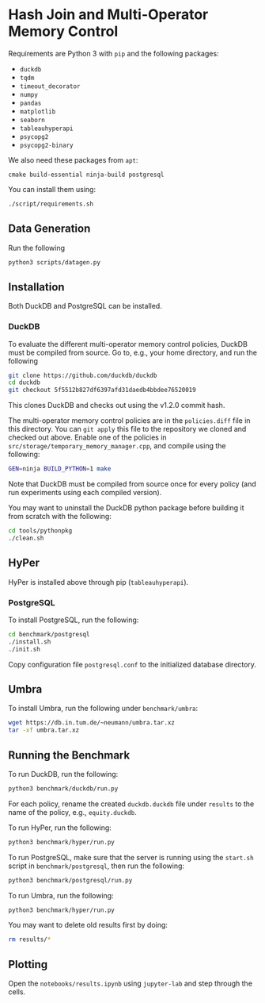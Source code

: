 # Hash Join and Multi-Operator Memory Control
Requirements are Python 3 with `pip` and the following packages:
 * `duckdb`
 * `tqdm`
 * `timeout_decorator`
 * `numpy`
 * `pandas`
 * `matplotlib`
 * `seaborn`
 * `tableauhyperapi`
 * `psycopg2`
 * `psycopg2-binary`

We also need these packages from `apt`:
```
cmake build-essential ninja-build postgresql
```

You can install them using:
```sh
./script/requirements.sh
```

## Data Generation
Run the following
```sh
python3 scripts/datagen.py
```

## Installation
Both DuckDB and PostgreSQL can be installed.

### DuckDB
To evaluate the different multi-operator memory control policies, DuckDB must be compiled from source.
Go to, e.g., your home directory, and run the following
```sh
git clone https://github.com/duckdb/duckdb
cd duckdb
git checkout 5f5512b827df6397afd31daedb4bbdee76520019
```
This clones DuckDB and checks out using the v1.2.0 commit hash.

The multi-operator memory control policies are in the `policies.diff` file in this directory.
You can `git apply` this file to the repository we cloned and checked out above.
Enable one of the policies in `src/storage/temporary_memory_manager.cpp`, and compile using the following:
```sh
GEN=ninja BUILD_PYTHON=1 make
```
Note that DuckDB must be compiled from source once for every policy (and run experiments using each compiled version).

You may want to uninstall the DuckDB python package before building it from scratch with the following:
```sh
cd tools/pythonpkg
./clean.sh
```

## HyPer
HyPer is installed above through pip (`tableauhyperapi`).

### PostgreSQL
To install PostgreSQL, run the following:
```sh
cd benchmark/postgresql
./install.sh
./init.sh
```
Copy configuration file `postgresql.conf` to the initialized database directory.

## Umbra
To install Umbra, run the following under `benchmark/umbra`:
```sh
wget https://db.in.tum.de/~neumann/umbra.tar.xz
tar -xf umbra.tar.xz
```

## Running the Benchmark
To run DuckDB, run the following:
```sh
python3 benchmark/duckdb/run.py
```
For each policy, rename the created `duckdb.duckdb` file under `results` to the name of the policy, e.g., `equity.duckdb`.

To run HyPer, run the following:
```sh
python3 benchmark/hyper/run.py
```

To run PostgreSQL, make sure that the server is running using the `start.sh` script in `benchmark/postgresql`, then run the following:
```sh
python3 benchmark/postgresql/run.py
```

To run Umbra, run the following:
```sh
python3 benchmark/hyper/run.py
```

You may want to delete old results first by doing:
```sh
rm results/*
```

## Plotting
Open the `notebooks/results.ipynb` using `jupyter-lab` and step through the cells.
